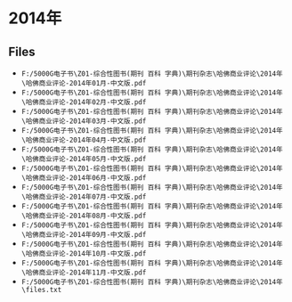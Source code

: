 # 2014年

## Files

- `F:/5000G电子书\Z01-综合性图书(期刊 百科 字典)\期刊杂志\哈佛商业评论\2014年\哈佛商业评论-2014年01月-中文版.pdf`
- `F:/5000G电子书\Z01-综合性图书(期刊 百科 字典)\期刊杂志\哈佛商业评论\2014年\哈佛商业评论-2014年02月-中文版.pdf`
- `F:/5000G电子书\Z01-综合性图书(期刊 百科 字典)\期刊杂志\哈佛商业评论\2014年\哈佛商业评论-2014年03月-中文版.pdf`
- `F:/5000G电子书\Z01-综合性图书(期刊 百科 字典)\期刊杂志\哈佛商业评论\2014年\哈佛商业评论-2014年04月-中文版.pdf`
- `F:/5000G电子书\Z01-综合性图书(期刊 百科 字典)\期刊杂志\哈佛商业评论\2014年\哈佛商业评论-2014年05月-中文版.pdf`
- `F:/5000G电子书\Z01-综合性图书(期刊 百科 字典)\期刊杂志\哈佛商业评论\2014年\哈佛商业评论-2014年06月-中文版.pdf`
- `F:/5000G电子书\Z01-综合性图书(期刊 百科 字典)\期刊杂志\哈佛商业评论\2014年\哈佛商业评论-2014年07月-中文版.pdf`
- `F:/5000G电子书\Z01-综合性图书(期刊 百科 字典)\期刊杂志\哈佛商业评论\2014年\哈佛商业评论-2014年08月-中文版.pdf`
- `F:/5000G电子书\Z01-综合性图书(期刊 百科 字典)\期刊杂志\哈佛商业评论\2014年\哈佛商业评论-2014年09月-中文版.pdf`
- `F:/5000G电子书\Z01-综合性图书(期刊 百科 字典)\期刊杂志\哈佛商业评论\2014年\哈佛商业评论-2014年10月-中文版.pdf`
- `F:/5000G电子书\Z01-综合性图书(期刊 百科 字典)\期刊杂志\哈佛商业评论\2014年\哈佛商业评论-2014年11月-中文版.pdf`
- `F:/5000G电子书\Z01-综合性图书(期刊 百科 字典)\期刊杂志\哈佛商业评论\2014年\files.txt`

